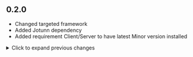 ## 0.2.0

- Changed targeted framework
- Added Jotunn dependency
- Added requirement Client/Server to have latest Minor version installed

<details>
<summary>Click to expand previous changes</summary>

## 0.1.0

- Added Jotunn for for reference and assembly handling
- Code readability updates
- Added more details to README
- Increased default range from 5 to 10
- Rewrote global feeding delay logic
- Removed ownership check

## 0.0.2

- Updated GitHub link

</details>
